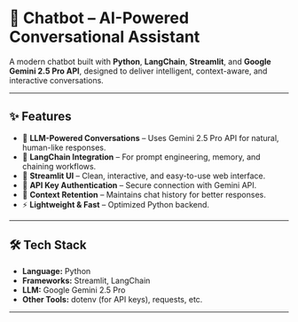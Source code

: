 # 🤖 Chatbot – AI-Powered Conversational Assistant  

A modern chatbot built with **Python**, **LangChain**, **Streamlit**, and **Google Gemini 2.5 Pro API**, designed to deliver intelligent, context-aware, and interactive conversations.  

---

## ✨ Features  

- 🚀 **LLM-Powered Conversations** – Uses Gemini 2.5 Pro API for natural, human-like responses.  
- 🧩 **LangChain Integration** – For prompt engineering, memory, and chaining workflows.  
- 🎨 **Streamlit UI** – Clean, interactive, and easy-to-use web interface.  
- 🔑 **API Key Authentication** – Secure connection with Gemini API.  
- 📝 **Context Retention** – Maintains chat history for better responses.  
- ⚡ **Lightweight & Fast** – Optimized Python backend.  

---

## 🛠️ Tech Stack  

- **Language:** Python  
- **Frameworks:** Streamlit, LangChain  
- **LLM:** Google Gemini 2.5 Pro  
- **Other Tools:** dotenv (for API keys), requests, etc.  

---

